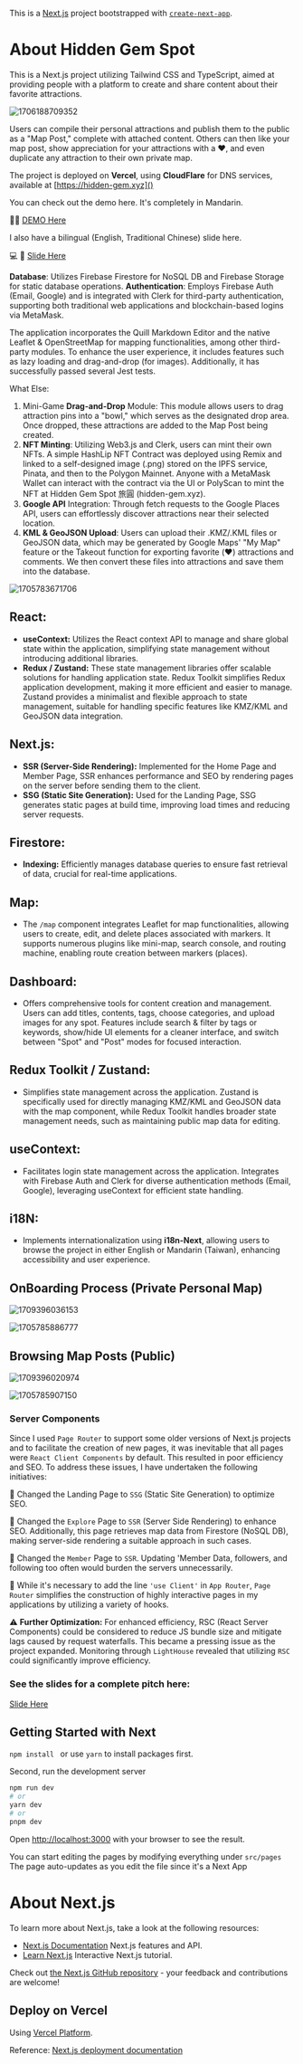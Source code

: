 This is a [Next.js](https://nextjs.org/) project bootstrapped with [`create-next-app`](https://github.com/vercel/next.js/tree/canary/packages/create-next-app).

# About Hidden Gem Spot

This is a Next.js project utilizing Tailwind CSS and TypeScript, aimed at providing people with a platform to create and share content about their favorite attractions.

![1706188709352](image/README/1706188709352.png)

Users can compile their personal attractions and publish them to the public as a "Map Post," complete with attached content. Others can then like your map post, show appreciation for your attractions with a ❤️, and even duplicate any attraction to their own private map.

The project is deployed on **Vercel**, using **CloudFlare** for DNS services, available at
[https://hidden-gem.xyz]()

You can check out the demo here. It's completely in Mandarin.

🎦👨 [DEMO Here](https://www.youtube.com/live/kUz354uG-24?si=58wv65uGNTWWxUlw&t=5632)

I also have a bilingual (English, Traditional Chinese) slide here.

💻 💬 [Slide Here](https://www.slideshare.net/slideshows/hiddengem-attraction-recording-platform-slide/266594257)

**Database**: Utilizes Firebase Firestore for NoSQL DB and Firebase Storage for static database operations.
**Authentication**: Employs Firebase Auth (Email, Google) and is integrated with Clerk for third-party authentication, supporting both traditional web applications and blockchain-based logins via MetaMask.

The application incorporates the Quill Markdown Editor and the native Leaflet & OpenStreetMap for mapping functionalities, among other third-party modules. To enhance the user experience, it includes features such as lazy loading and drag-and-drop (for images). Additionally, it has successfully passed several Jest tests.

What Else:

1. Mini-Game **Drag-and-Drop** Module: This module allows users to drag attraction pins into a "bowl," which serves as the designated drop area. Once dropped, these attractions are added to the Map Post being created.
2. **NFT Minting**: Utilizing Web3.js and Clerk, users can mint their own NFTs. A simple HashLip NFT Contract was deployed using Remix and linked to a self-designed image (.png) stored on the IPFS service, Pinata, and then to the Polygon Mainnet. Anyone with a MetaMask Wallet can interact with the contract via the UI or PolyScan to mint the NFT at Hidden Gem Spot 旅圓 (hidden-gem.xyz).
3. **Google API** Integration: Through fetch requests to the Google Places API, users can effortlessly discover attractions near their selected location.
4. **KML & GeoJSON Upload**: Users can upload their .KMZ/.KML files or GeoJSON data, which may be generated by Google Maps' "My Map" feature or the Takeout function for exporting favorite (❤️) attractions and comments. We then convert these files into attractions and save them into the database.

![1705783671706](image/README/1705783671706.png)

## React:

- **useContext:** Utilizes the React context API to manage and share global state within the application, simplifying state management without introducing additional libraries.
- **Redux / Zustand:** These state management libraries offer scalable solutions for handling application state. Redux Toolkit simplifies Redux application development, making it more efficient and easier to manage. Zustand provides a minimalist and flexible approach to state management, suitable for handling specific features like KMZ/KML and GeoJSON data integration.

## Next.js:

- **SSR (Server-Side Rendering):** Implemented for the Home Page and Member Page, SSR enhances performance and SEO by rendering pages on the server before sending them to the client.
- **SSG (Static Site Generation):** Used for the Landing Page, SSG generates static pages at build time, improving load times and reducing server requests.

## Firestore:

- **Indexing:** Efficiently manages database queries to ensure fast retrieval of data, crucial for real-time applications.

## Map:

- The `/map` component integrates Leaflet for map functionalities, allowing users to create, edit, and delete places associated with markers. It supports numerous plugins like mini-map, search console, and routing machine, enabling route creation between markers (places).

## Dashboard:

- Offers comprehensive tools for content creation and management. Users can add titles, contents, tags, choose categories, and upload images for any spot. Features include search & filter by tags or keywords, show/hide UI elements for a cleaner interface, and switch between "Spot" and "Post" modes for focused interaction.

## Redux Toolkit / Zustand:

- Simplifies state management across the application. Zustand is specifically used for directly managing KMZ/KML and GeoJSON data with the map component, while Redux Toolkit handles broader state management needs, such as maintaining public map data for editing.

## useContext:

- Facilitates login state management across the application. Integrates with Firebase Auth and Clerk for diverse authentication methods (Email, Google), leveraging useContext for efficient state handling.

## i18N:

- Implements internationalization using **i18n-Next**, allowing users to browse the project in either English or Mandarin (Taiwan), enhancing accessibility and user experience.

## OnBoarding Process (Private Personal Map)

![1709396036153](image/README/1709396036153.png)

![1705785886777](image/README/1705785886777.png)

## Browsing Map Posts (Public)

![1709396020974](image/README/1709396020974.png)

![1705785907150](image/README/1705785907150.png)

### Server Components

Since I used `Page Router` to support some older versions of Next.js projects and to facilitate the creation of new pages, it was inevitable that all pages were `React Client Components` by default. This resulted in poor efficiency and SEO. To address these issues, I have undertaken the following initiatives:

🌟 Changed the Landing Page to `SSG` (Static Site Generation) to optimize SEO.

🌟 Changed the `Explore` Page to `SSR` (Server Side Rendering) to enhance SEO. Additionally, this page retrieves map data from Firestore (NoSQL DB), making server-side rendering a suitable approach in such cases.

🌟 Changed the `Member` Page to `SSR`. Updating 'Member Data, followers, and following too often would burden the servers unnecessarily.

🌟 While it's necessary to add the line `'use Client'` in `App Router`, `Page Router` simplifies the construction of highly interactive pages in my applications by utilizing a variety of hooks.

⚠️ **Further Optimization:** For enhanced efficiency, RSC (React Server Components) could be considered to reduce JS bundle size and mitigate lags caused by request waterfalls. This became a pressing issue as the project expanded. Monitoring through `LightHouse` revealed that utilizing `RSC` could significantly improve efficiency.

### See the slides for a complete pitch here:

[Slide Here](https://www.slideshare.net/slideshows/hiddengem-attraction-recording-platform-slide/266594257)

## Getting Started with Next

`npm install `  or use `yarn`  to install packages first.

Second, run the development server

```bash
npm run dev
# or
yarn dev
# or
pnpm dev
```

Open [http://localhost:3000](http://localhost:3000) with your browser to see the result.

You can start editing the pages by modifying everything under `src/pages `
 The page auto-updates as you edit the file since it's a Next App

# About Next.js 

To learn more about Next.js, take a look at the following resources:

- [Next.js Documentation](https://nextjs.org/docs)  Next.js features and API.
- [Learn Next.js](https://nextjs.org/learn) Interactive Next.js tutorial.

Check out [the Next.js GitHub repository](https://github.com/vercel/next.js/) - your feedback and contributions are welcome!

## Deploy on Vercel

Using [Vercel Platform](https://vercel.com/new?utm_medium=default-template&filter=next.js&utm_source=create-next-app&utm_campaign=create-next-app-readme).

Reference:  [Next.js deployment documentation](https://nextjs.org/docs/deployment)
